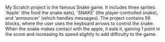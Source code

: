 My Scratch project is the famous Snake game. It includes three sprites: 'Apple' (the food the snake eats), 'SNAKE' (the player-controlled snake), and 'announcer' (which handles messages). The project contains 56 blocks, where the user uses the keyboard arrows to control the snake. When the snake makes contact with the apple, it eats it, gaining 1 point in the score and increasing its speed slightly to add difficulty to the game.